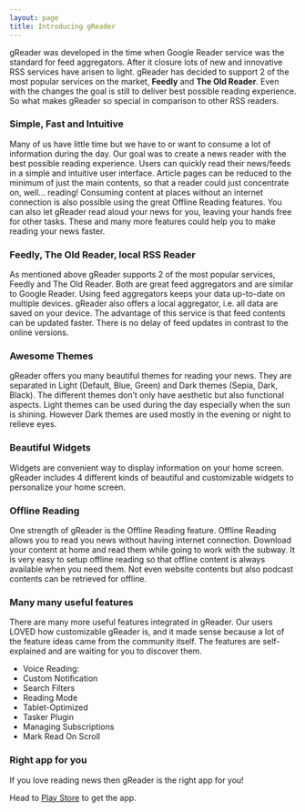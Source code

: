 ```yaml
---
layout: page
title: Introducing gReader
---
```


gReader was developed in the time when Google Reader service was the standard for feed aggregators. After it closure lots of new and innovative RSS services have arisen to light. gReader has decided to support 2 of the most popular services on the market, **Feedly** and **The Old Reader**. Even with the changes the goal is still to deliver best possible reading experience. So what makes gReader so special in comparison to other RSS readers.

<!--more-->

### Simple, Fast and Intuitive

Many of us have little time but we have to or want to consume a lot of information during the day. Our goal was to create a news reader with the best possible reading experience. Users can quickly read their news/feeds in a simple and intuitive user interface. Article pages can be reduced to the minimum of just the main contents, so that a reader could just concentrate on, well… reading! Consuming content at places without an internet connection is also possible using the great Offline Reading features. You can also let gReader read aloud your news for you, leaving your hands free for other tasks. These and many more features could help you to make reading your news faster.

### Feedly, The Old Reader, local RSS Reader

As mentioned above gReader supports 2 of the most popular services, Feedly and The Old Reader. Both are great feed aggregators and are similar to Google Reader. Using feed aggregators keeps your data up-to-date on multiple devices. gReader also offers a local aggregator, i.e. all data are saved on your device. The advantage of this service is that feed contents can be updated faster. There is no delay of feed updates in contrast to the online versions.

### Awesome Themes

gReader offers you many beautiful themes for reading your news. They are separated in Light (Default, Blue, Green) and Dark themes (Sepia, Dark, Black). The different themes don’t only have aesthetic but also functional aspects. Light themes can be used during the day especially when the sun is shining. However Dark themes are used mostly in the evening or night to relieve eyes.

### Beautiful Widgets

Widgets are convenient way to display information on your home screen. gReader includes 4 different kinds of beautiful and customizable widgets to personalize your home screen.

### Offline Reading

One strength of gReader is the Offline Reading feature. Offline Reading allows you to read you news without having internet connection. Download your content at home and read them while going to work with the subway. It is very easy to setup offline reading so that offline content is always available when you need them. Not even website contents but also podcast contents can be retrieved for offline.

### Many many useful features

There are many more useful features integrated in gReader. Our users LOVED how customizable gReader is, and it made sense because a lot of the feature ideas came from the community itself. The features are self-explained and are waiting for you to discover them.

* Voice Reading:
* Custom Notification
* Search Filters
* Reading Mode
* Tablet-Optimized
* Tasker Plugin
* Managing Subscriptions
* Mark Read On Scroll

### Right app for you

If you love reading news then gReader is the right app for you!

Head to [Play Store](httpshttps://play.google.com/store/apps/details?id=com.noinnion.android.greader.reader) to get the app.